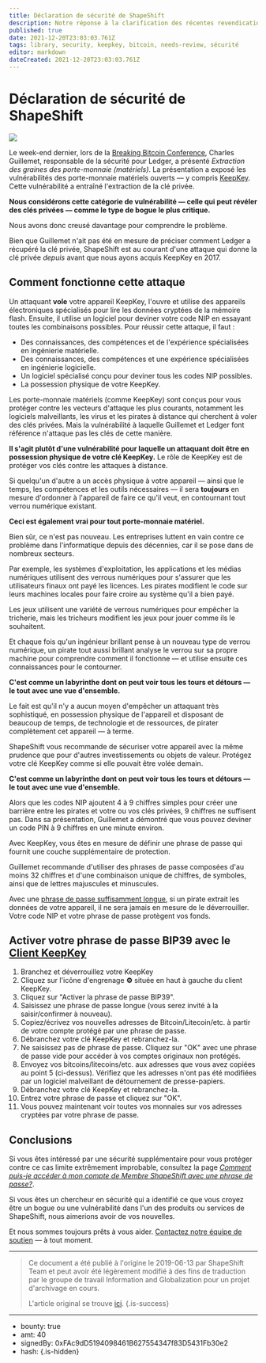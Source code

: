 ```yaml
---
title: Déclaration de sécurité de ShapeShift
description: Notre réponse à la clarification des récentes revendications de Ledger à #BreakingBitcoin.
published: true
date: 2021-12-20T23:03:03.761Z
tags: library, security, keepkey, bitcoin, needs-review, sécurité
editor: markdown
dateCreated: 2021-12-20T23:03:03.761Z
---
```


# Déclaration de sécurité de ShapeShift

![](https://assets.website-files.com/5e9a09610b7dce71f87f7f17/5e9fdf3cce036369ec8de731_1_R53l5-JzGtTc0ZTNCs9HfQ.png)

Le week-end dernier, lors de la [Breaking Bitcoin Conference](https://twitter.com/breakingbitcoin), Charles Guillemet, responsable de la sécurité pour Ledger, a présenté *Extraction des graines des porte-monnaie (matériels)*. La présentation a exposé les vulnérabilités des porte-monnaie matériels ouverts — y compris [KeepKey](https://www.keepkey.com/). Cette vulnérabilité a entraîné l'extraction de la clé privée.

**Nous considérons cette catégorie de vulnérabilité — celle qui peut révéler des clés privées — comme le type de bogue le plus critique.**

Nous avons donc creusé davantage pour comprendre le problème.

Bien que Guillemet n'ait pas été en mesure de préciser comment Ledger a récupéré la clé privée, ShapeShift est au courant d'une attaque qui donne la clé privée *depuis* avant que nous ayons acquis KeepKey en 2017.<br/> 

## Comment fonctionne cette attaque

Un attaquant **vole** votre appareil KeepKey, l'ouvre et utilise des appareils électroniques spécialisés pour lire les données cryptées de la mémoire flash. Ensuite, il utilise un logiciel pour deviner votre code NIP en essayant toutes les combinaisons possibles. Pour réussir cette attaque, il faut :

* Des connaissances, des compétences et de l'expérience spécialisées en ingénierie matérielle.
* Des connaissances, des compétences et une expérience spécialisées en ingénierie logicielle.
* Un logiciel spécialisé conçu pour deviner tous les codes NIP possibles.
* La possession physique de votre KeepKey.

Les porte-monnaie matériels (comme KeepKey) sont conçus pour vous protéger contre les vecteurs d'attaque les plus courants, notamment les logiciels malveillants, les virus et les pirates à distance qui cherchent à voler des clés privées. Mais la vulnérabilité à laquelle Guillemet et Ledger font référence n'attaque pas les clés de cette manière.

**Il s'agit plutôt d'une vulnérabilité pour laquelle un attaquant doit être en possession physique de votre clé KeepKey.** Le rôle de KeepKey est de protéger vos clés contre les attaques à distance.

Si quelqu'un d'autre a un accès physique à votre appareil — ainsi que le temps, les compétences et les outils nécessaires — il sera **toujours** en mesure d'ordonner à l'appareil de faire ce qu'il veut, en contournant tout verrou numérique existant.

**Ceci est également vrai pour tout porte-monnaie matériel.**

Bien sûr, ce n'est pas nouveau. Les entreprises luttent en vain contre ce problème dans l'informatique depuis des décennies, car il se pose dans de nombreux secteurs.

Par exemple, les systèmes d'exploitation, les applications et les médias numériques utilisent des verrous numériques pour s'assurer que les utilisateurs finaux ont payé les licences. Les pirates modifient le code sur leurs machines locales pour faire croire au système qu'il a bien payé.

Les jeux utilisent une variété de verrous numériques pour empêcher la tricherie, mais les tricheurs modifient les jeux pour jouer comme ils le souhaitent.

Et chaque fois qu'un ingénieur brillant pense à un nouveau type de verrou numérique, un pirate tout aussi brillant analyse le verrou sur sa propre machine pour comprendre comment il fonctionne — et utilise ensuite ces connaissances pour le contourner.

**C'est comme un labyrinthe dont on peut voir tous les tours et détours — le tout avec une vue d'ensemble.**

Le fait est qu'il n'y a aucun moyen d'empêcher un attaquant très sophistiqué, en possession physique de l'appareil et disposant de beaucoup de temps, de technologie et de ressources, de pirater complètement cet appareil — à terme.

ShapeShift vous recommande de sécuriser votre appareil avec la même prudence que pour d'autres investissements ou objets de valeur. Protégez votre clé KeepKey comme si elle pouvait être volée demain.

**C'est comme un labyrinthe dont on peut voir tous les tours et détours — le tout avec une vue d'ensemble.**

Alors que les codes NIP ajoutent 4 à 9 chiffres simples pour créer une barrière entre les pirates et votre ou vos clés privées, 9 chiffres ne suffisent pas. Dans sa présentation, Guillemet a démontré que vous pouvez deviner un code PIN à 9 chiffres en une minute environ.

Avec KeepKey, vous êtes en mesure de définir une phrase de passe qui fournit une couche supplémentaire de protection.

Guillemet recommande d'utiliser des phrases de passe composées d'au moins 32 chiffres et d'une combinaison unique de chiffres, de symboles, ainsi que de lettres majuscules et minuscules.

Avec une [phrase de passe suffisamment longue](https://keepkey.zendesk.com/hc/en-us/articles/360000616300-How-Do-I-Access-My-ShapeShift-Membership-Account-with-a-Passphrase-), si un pirate extrait les données de votre appareil, il ne sera jamais en mesure de le déverrouiller. Votre code NIP et votre phrase de passe protègent vos fonds.<br/> 

## Activer votre phrase de passe BIP39 avec le [Client KeepKey](https://chrome.google.com/webstore/detail/keepkey-client/idgiipeogajjpkgheijapngmlbohdhjg)

1. Branchez et déverrouillez votre KeepKey
2. Cliquez sur l'icône d'engrenage **⚙️** située en haut à gauche du client KeepKey.
3. Cliquez sur "Activer la phrase de passe BIP39".
4. Saisissez une phrase de passe longue (vous serez invité à la saisir/confirmer à nouveau).
5. Copiez/écrivez vos nouvelles adresses de Bitcoin/Litecoin/etc. à partir de votre compte protégé par une phrase de passe.
6. Débranchez votre clé KeepKey et rebranchez-la.
7. Ne saisissez pas de phrase de passe. Cliquez sur "OK" avec une phrase de passe vide pour accéder à vos comptes originaux non protégés.
8. Envoyez vos bitcoins/litecoins/etc. aux adresses que vous avez copiées au point 5 (ci-dessus). Vérifiez que les adresses n'ont pas été modifiées par un logiciel malveillant de détournement de presse-papiers.
9. Débranchez votre clé KeepKey et rebranchez-la.
10. Entrez votre phrase de passe et cliquez sur "OK".
11. Vous pouvez maintenant voir toutes vos monnaies sur vos adresses cryptées par votre phrase de passe.<br/> 

## Conclusions

Si vous êtes intéressé par une sécurité supplémentaire pour vous protéger contre ce cas limite extrêmement improbable, consultez la page [*Comment puis-je accéder à mon compte de Membre ShapeShift avec une phrase de passe?*](https://keepkey.zendesk.com/hc/en-us/articles/360000616300-How-Do-I-Access-My-ShapeShift-Membership-Account-with-a-Passphrase-).

Si vous êtes un chercheur en sécurité qui a identifié ce que vous croyez être un bogue ou une vulnérabilité dans l'un des produits ou services de ShapeShift, nous aimerions avoir de vos nouvelles.

Et nous sommes toujours prêts à vous aider. [Contactez notre équipe de soutien](https://shapeshift.zendesk.com/hc/en-us/requests/new) — à tout moment.

---

> Ce document a été publié à l'origine le 2019-06-13 par ShapeShift Team et peut avoir été légèrement modifié à des fins de traduction par le groupe de travail Information and Globalization pour un projet d'archivage en cours.
>
> L'article original se trouve [ici](https://shapeshift.com/library/shapeshift-security-statement).
{.is-success}

---

- bounty: true
- amt: 40
- signedBy: 0xFAc9dD5194098461B627554347f83D5431Fb30e2
- hash: 
{.is-hidden}